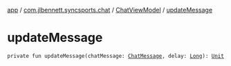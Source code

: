 [app](../../index.md) / [com.jlbennett.syncsports.chat](../index.md) / [ChatViewModel](index.md) / [updateMessage](./update-message.md)

# updateMessage

`private fun updateMessage(chatMessage: `[`ChatMessage`](../-chat-message/index.md)`, delay: `[`Long`](https://kotlinlang.org/api/latest/jvm/stdlib/kotlin/-long/index.html)`): `[`Unit`](https://kotlinlang.org/api/latest/jvm/stdlib/kotlin/-unit/index.html)